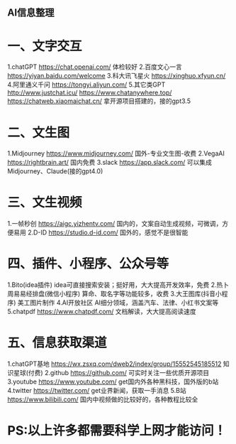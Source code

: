 
##  AI信息整理

# 一、文字交互
1.chatGPT
https://chat.openai.com/	体检较好
2.百度文心一言
https://yiyan.baidu.com/welcome
3.科大讯飞星火
https://xinghuo.xfyun.cn/
4.阿里通义千问
https://tongyi.aliyun.com/
5.其它类GPT
http://www.justchat.icu/
https://www.chatanywhere.top/
https://chatweb.xiaomaichat.cn/	拿开源项目搭建的，接的gpt3.5


# 二、文生图		
1.Midjourney
https://www.midjourney.com/	国外-专业文生图-收费
2.VegaAI
https://rightbrain.art/	国内免费
3.slack
https://app.slack.com/	可以集成Midjourney、Claude(接的gpt4.0)


# 三、文生视频		
1.一帧秒创
https://aigc.yizhentv.com/	国内的，文案自动生成视频，可微调，方便易用
2.D-ID
https://studio.d-id.com/	国外的，感觉不是很智能


# 四、插件、小程序、公众号等		
1.Bito(idea插件)
idea可直接搜索安装；挺好用，大大提高开发效率，免费
2.热卜周易易经排盘(微信小程序)
算命、取名字等功能较多，收费
3.大王图库(抖音小程序)
美工图片制作
4.AI开放社区
AI细分领域，涵盖汽车、法律、小红书文案等
5.chatpdf
https://www.chatpdf.com/	文档解读，大大提高阅读速度


# 五、信息获取渠道		
1.chatGPT基地
https://wx.zsxq.com/dweb2/index/group/15552545185512	知识星球(付费)
2.github
https://github.com/	可实时关注一些优质开源项目
3.youtube
https://www.youtube.com/	get国内外各种黑科技，国外版的b站
4.twitter
https://twitter.com/	get业界新闻，获取一手消息
5.B站
https://www.bilibili.com/	国内中视频做的比较好的，各种教程比较全


# PS:以上许多都需要科学上网才能访问！
